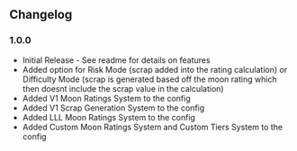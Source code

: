 ## Changelog

### 1.0.0
- Initial Release - See readme for details on features
- Added option for Risk Mode (scrap added into the rating calculation) or Difficulty Mode (scrap is generated based off the moon rating which then doesnt include the scrap value in the calculation)
- Added V1 Moon Ratings System to the config
- Added V1 Scrap Generation System to the config
- Added LLL Moon Ratings System to the config
- Added Custom Moon Ratings System and Custom Tiers System to the config